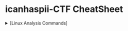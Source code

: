 # icanhaspii-CTF CheatSheet
<html>
<body>
<details>
  <summary>[Linux Analysis Commands]</summary>
<ul>
  <li><B>file</B>
    <ul>
      <li>Run this to determine what type of file you are dealing with:</li>
      <BR>
<img src="images/File_Screenshot 2023-10-03 203208.png">
      <BR>
    </ul>
  <BR>
  <li><B>binwalk</B></li>
    <ul>
      <li>Run this to view a summary of the file contents:</li>
      <BR>
<img src="images/BinWalk_Screenshot 2023-10-03 203227.png">
      <BR>
    </ul>
  <BR>
  <li><B>strings</B></li>
    <ul>
      <li>Run this to get the list of printable characters from files.  You can even run strings on a Pcap!  Or, say for example, that you have something you think contains a flag and you know that flag is in the typical CTF format of flag{some_bonus}, you can run the following to cut down on the amount of data you have to parse through. The following will only yield lines of 8 characters or more:</li>
<BR>
<img src="images/Strings_Screenshot 2023-05-12 172558.jpg">
<BR>
<BR>
You can even combine strings and grep:
<BR>
<BR>
<img src="images/Strings_Screenshot 2023-05-12 174704.jpg">
   </ul>
 </li>
<BR>
  <li><B>java -jar</B></li>
    <ul>
      <li>The java -jar command will open a .jar file:</li>
      <BR>
<img src="images\Java_JarStegSolveHowTo.png">
      <BR>
    </ul>
  <BR>
<ul>
 <li><B>java</B></li>
    <ul>
      <li>The java command will open a .java file:</li>
      <BR>
<img src="images/Java_Screenshot 2022-06-15 085349_Edited.png">
      <BR>
    </ul>
 <BR>
<ul>
<li><B>base64</B></li>
<UL>
<li>The base64 decode command will decode a b64 string.  There’s more than one way to invoke the base64 decode command, here are few:
<BR>
<BR>
1. Grab a base64 encoded string such as: Umlja19SMGxsM2Q=
<BR>
<BR>
2. Type the following into your Linux command prompt to echo/print to screen:
<BR>
<BR>
echo 'Umlja19SMGxsM2Q=' | base64 -d
<BR>
<BR>
3. Hit ENTER
<BR>
<BR>
<img src="images/Base64_Screenshot 2023-11-08 172521.png">
<BR>
<BR>
4. If you’re feeling really fancy, and you are playing a CTF, you can run the following to echo/print your decoded b64 in standard flag format to your screen:
<BR>
<BR>
echo "flag{$(echo 'Umlja19SMGxsM2Q=' | base64 -d)}"
<BR>
<BR>
<img src="images/Base64_Screenshot 2023-11-08 180945.png">
<BR>
<BR>
-Here’s another way:
<BR>
<BR>
1. Grab a base64 encoded string such as: Umlja19SMGxsM2Q=
<BR>
<BR>
2. Type the following into your Linux command prompt:
<BR>
<BR>
Base64 –d
<BR>
<BR>
3. Hit ENTER 
<BR>
<BR>
<img src="images/Base64_Screenshot 2023-11-08 173111.png">
<BR>
<BR>
4. At the prompt, paste in your base64 encoded string:
<BR>
<BR>
<img src="images/Base64_Screenshot 2023-11-08 173249.png">
<BR>
<BR>
5. Hit ENTER again:
<BR>
<BR>
<img src="images/Base64_Screenshot 2023-11-08 173640.png">
<BR>
<BR>
6. Finally, hit Control-D on your keyboard:
<BR>
<BR>
<img src="images/Base64_Screenshot 2023-11-08 172847.png">
<BR>
<BR>
-And yet another method:
<BR>
<BR>
1. Save your base64 encoded string into a text editor:
<BR>
<BR>
<img src="images/Base64_Screenshot 2023-11-08 174625.png">
<BR>
<BR>
2. Type the following into your Linux command prompt to echo/print to screen:
<BR>
<BR>
base64 -d dns.txt >decoded.txt
<BR>
<BR>
<img src="images/Base64_Screenshot 2023-11-08 174546.png">
<BR>
<BR>
3. Open your new file, “decoded.txt”:
<BR>
<BR>
<img src="images/Base64_Screenshot 2023-11-08 174720.png">
<BR>
<BR>
If you run across encoding similar to below:
<BR>
<BR>
IO.Compression.DeflateStream([IO.MemoryStream][Convert]::FromBase64String
<BR>
[IO.Compression.CompressionMode]::Decompress
<BR>
<BR>
You can try the following “Recipe” in CyberChef to decode:
<BR>
<BR>
(a)From_Base64('A-Za-z0-9%2B/%3D',true,false)
<BR>
(b) Raw_Inflate(0,0,%5B'Adaptive','Block'%5D,false,false)
</li>
</UL>
</li>

</details>


</body>
</html>



